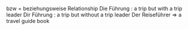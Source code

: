  bzw = beziehungsweise Relationship
Die Führung : a trip but with a trip leader
Dir Führung : a trip but without a trip leader
Der Reiseführer => a travel guide book
